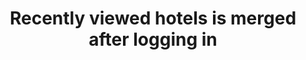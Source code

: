 ---
id: TC-ENB-0003
title: Recently viewed hotels is merged after logging in
platform: web
jiraTicket: https://strawberrydigital.atlassian.net/browse/ENB-1525
preconditions:
    - A user with at least one recently viewed hotel for last 90 days
    - Marketing consent cookies are turned on
    - User is logged out on the start page
steps:
  - 1: Search for a hotel
    expected: The user is on the hotel page /hotels/country/city/hotel-name
  - 2: Go back to the start page
    expected: The second section from the top is recently viewed hotels that contains the searched hotel.
  - 3: Log in wit the user from preconditions and go back to start page or refresh the page
    expected: The recently viewed hotels section contains the hotel from step 1 and the hotels from preconditions.
---